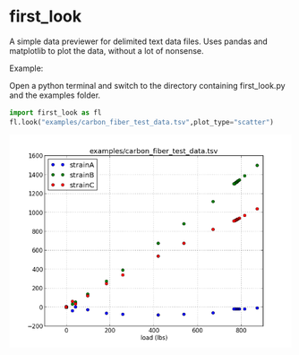 first_look
==========

A simple data previewer for delimited text data files. Uses pandas and matplotlib to plot the data, without a lot of nonsense.

Example:

Open a python terminal and switch to the directory containing first_look.py and the examples folder.

```python
import first_look as fl
fl.look("examples/carbon_fiber_test_data.tsv",plot_type="scatter")
```

![Example Plot](/examples/carbon_fiber_test_plot.png)
